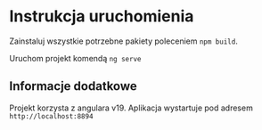 # Instrukcja uruchomienia
Zainstaluj wszystkie potrzebne pakiety poleceniem
```npm build```.

Uruchom projekt komendą
```ng serve```

## Informacje dodatkowe
Projekt korzysta z angulara v19. Aplikacja wystartuje pod adresem ``http://localhost:8894``
